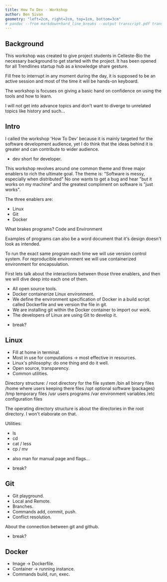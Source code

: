 ```yaml
---
title: How To Dev - Workshop
author: Ben Sivan
geometry: "left=2cm, right=2cm, top=1cm, bottom=3cm"
# pandoc --from markdown+hard_line_breaks --output transcript.pdf transcript.md
---
```


## Background
This workshop was created to give project students in Celleste-Bio the necessary background to get started with the project. It has been opened for all Trendlines startup hub as a knowledge share gesture.

Fill free to interrupt in any moment during the day, it is supposed to be an active session and most of the time it will be hands-on keyboard.

The workshop is focuses on giving a basic hand on confidence on using the tools and how to learn.

I will not get into advance topics and don't want to diverge to unrelated topics like history and such...

## Intro
I called the workshop 'How To Dev' because it is mainly targeted for the software development audience, yet I do think that the ideas behind it is greater and can contribute to wider audience. 

* dev short for developer.

This workshop revolves around one common theme and three major enablers to rich the ultimate goal.
The theme is: "Software is messy, especially when distributed"
No one wants to get a bug and hear "but it works on my machine" and the greatest compliment on software is "just works".

The three enablers are:
- Linux
- Git
- Docker

What brakes programs?
Code and Environment

Examples of programs can also be a word document that it's design doesn't look as intended.

To run the exact same program each time we will use version control system.
For reproducible environment we will use containerized environment for encapsulation.

First lets talk about the interactions between those three enablers, and then we will dive deep into each one of them.
- All open source tools.
- Docker containerize Linux environment.
- We define the environment specification of Docker in a build script called Dockerfile and we version the file in git.
- We are installing git within the Docker container to import our work.
- The developers of Linux are using Git to develop it.

* break?

## Linux
- Fill at home in terminal.
- Most in use for computations -> most effective in resources.
- Linux's philosophy: do one thing and do it well.
- Open source, transparency.
- Common utilities.

Directory structure:
/ root directory for the file system
/bin all binary files
/home where users keeping there files
/opt optional software (packages)
/tmp temporary files
/usr users programs
/var environment variables
/etc configuration files

The operating directory structure is about the directories in the root directory.
I won't elaborate on that.

Utilities:
- ls
- cd
- cat / less
- cp / mv

* also man for manual page and flags...

* break?

## Git
- Git playground.
- Local and Remote.
- Branches.
- Commands add, commit, push.
- Conflict resolution.

About the connection between git and github.

* break?

## Docker
- Image -> Dockerfile.
- Container -> running instance.
- Commands build, run, exec.